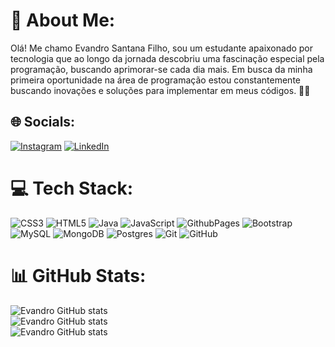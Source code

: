 # 💫 About Me:
Olá! Me chamo Evandro Santana Filho, sou um estudante apaixonado por tecnologia que ao longo da jornada descobriu uma fascinação especial pela programação, buscando aprimorar-se cada dia mais. Em busca da minha primeira oportunidade na área de programação estou constantemente buscando inovações e soluções para implementar em meus códigos. 🧑‍💻

## 🌐 Socials:
[![Instagram](https://img.shields.io/badge/Instagram-%23E4405F.svg?logo=Instagram&logoColor=white)](https://instagram.com/https://www.instagram.com/evandrosantn/) [![LinkedIn](https://img.shields.io/badge/LinkedIn-%230077B5.svg?logo=linkedin&logoColor=white)](https://linkedin.com/in/https://www.linkedin.com/in/evandro-santana-filho/) 

# 💻 Tech Stack:
![CSS3](https://img.shields.io/badge/css3-%231572B6.svg?style=for-the-badge&logo=css3&logoColor=white) ![HTML5](https://img.shields.io/badge/html5-%23E34F26.svg?style=for-the-badge&logo=html5&logoColor=white) ![Java](https://img.shields.io/badge/java-%23ED8B00.svg?style=for-the-badge&logo=openjdk&logoColor=white) ![JavaScript](https://img.shields.io/badge/javascript-%23323330.svg?style=for-the-badge&logo=javascript&logoColor=%23F7DF1E) ![GithubPages](https://img.shields.io/badge/github%20pages-121013?style=for-the-badge&logo=github&logoColor=white) ![Bootstrap](https://img.shields.io/badge/bootstrap-%238511FA.svg?style=for-the-badge&logo=bootstrap&logoColor=white) ![MySQL](https://img.shields.io/badge/mysql-4479A1.svg?style=for-the-badge&logo=mysql&logoColor=white) ![MongoDB](https://img.shields.io/badge/MongoDB-%234ea94b.svg?style=for-the-badge&logo=mongodb&logoColor=white) ![Postgres](https://img.shields.io/badge/postgres-%23316192.svg?style=for-the-badge&logo=postgresql&logoColor=white) ![Git](https://img.shields.io/badge/git-%23F05033.svg?style=for-the-badge&logo=git&logoColor=white) ![GitHub](https://img.shields.io/badge/github-%23121011.svg?style=for-the-badge&logo=github&logoColor=white)
# 📊 GitHub Stats:
![Evandro GitHub stats](https://github-readme-stats.vercel.app/api?username=EvandroSFilho&show_icons=true&theme=radical)<br/>
![Evandro GitHub stats](https://github-readme-streak-stats.herokuapp.com/?user=EvandroSFilho&theme=darcula&hide_border=false)<br/>
![Evandro GitHub stats](https://github-readme-stats.vercel.app/api/top-langs/?username=EvandroSFilho&theme=darcula&hide_border=false&include_all_commits=false&count_private=false&layout=compact)
